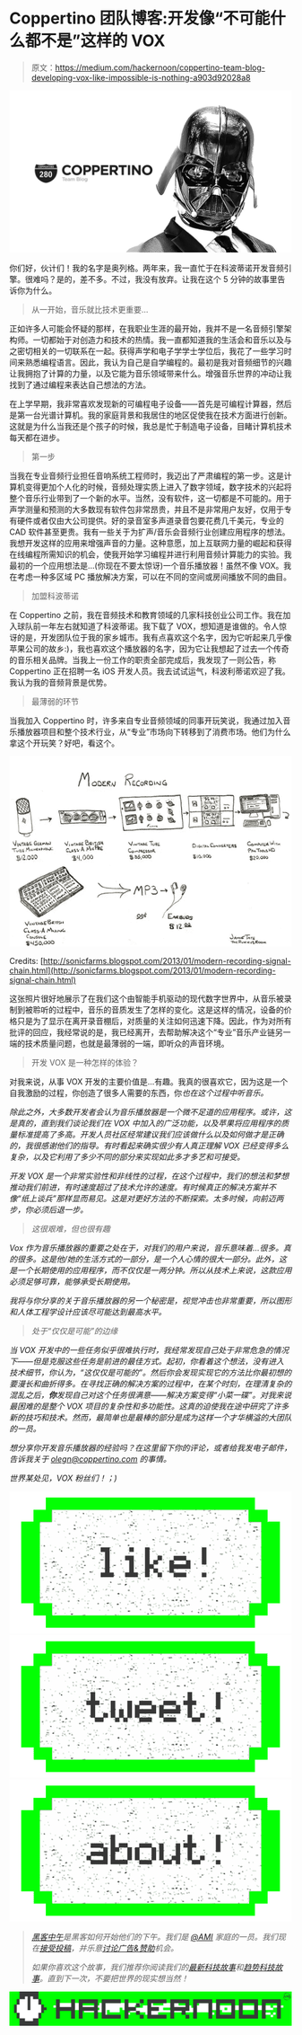 # Coppertino 团队博客:开发像“不可能什么都不是”这样的 VOX

> 原文：<https://medium.com/hackernoon/coppertino-team-blog-developing-vox-like-impossible-is-nothing-a903d92028a8>

![](img/dea5196d13ea318b167b8e305683a974.png)

你们好，伙计们！我的名字是奥列格。两年来，我一直忙于在科波蒂诺开发音频引擎。很难吗？是的，差不多。不过，我没有放弃。让我在这个 5 分钟的故事里告诉你为什么。

> 从一开始，音乐就比技术更重要…

正如许多人可能会怀疑的那样，在我职业生涯的最开始，我并不是一名音频引擎架构师。一切都始于对创造力和技术的热情。我一直都知道我的生活会和音乐以及与之密切相关的一切联系在一起。获得声学和电子学学士学位后，我花了一些学习时间来熟悉编程语言。因此，我认为自己是自学编程的。最初是我对音频细节的兴趣让我拥抱了计算的力量，以及它能为音乐领域带来什么。增强音乐世界的冲动让我找到了通过编程来表达自己想法的方法。

在上学早期，我非常喜欢发现新的可编程电子设备——首先是可编程计算器，然后是第一台光谱计算机。我的家庭背景和我居住的地区促使我在技术方面进行创新。这就是为什么当我还是个孩子的时候，我总是忙于制造电子设备，目睹计算机技术每天都在进步。

> 第一步

当我在专业音频行业担任音响系统工程师时，我迈出了严肃编程的第一步。这是计算机变得更加个人化的时候，音频处理实质上进入了数字领域，数字技术的兴起将整个音乐行业带到了一个新的水平。当然，没有软件，这一切都是不可能的。用于声学测量和预测的大多数现有软件包非常昂贵，并且不是非常用户友好，仅用于专有硬件或者仅由大公司提供。好的录音室多声道录音包要花费几千美元，专业的 CAD 软件甚至更贵。我有一些关于为扩声/音乐会音频行业创建应用程序的想法。我想开发这样的应用来增强声音的力量。这种意愿，加上互联网力量的崛起和获得在线编程所需知识的机会，使我开始学习编程并进行利用音频计算能力的实验。我最初的一个应用想法是…(你现在不要太惊讶)一个音乐播放器！虽然不像 VOX。我在考虑一种多区域 PC 播放解决方案，可以在不同的空间或房间播放不同的曲目。

> 加盟科波蒂诺

在 Coppertino 之前，我在音频技术和教育领域的几家科技创业公司工作。我在加入球队前一年左右就知道了科波蒂诺。我下载了 VOX，想知道是谁做的。令人惊讶的是，开发团队位于我的家乡城市。我有点喜欢这个名字，因为它听起来几乎像苹果公司的故乡:)，我也喜欢这个播放器的名字，因为它让我想起了过去一个传奇的音乐相关品牌。当我上一份工作的职责全部完成后，我发现了一则公告，称 Coppertino 正在招聘一名 iOS 开发人员。我去试试运气，科波利蒂诺欢迎了我。我认为我的音频背景是优势。

> 最薄弱的环节

当我加入 Coppertino 时，许多来自专业音频领域的同事开玩笑说，我通过加入音乐播放器项目和整个技术行业，从“专业”市场向下转移到了消费市场。他们为什么拿这个开玩笑？好吧，看这个。

![](img/3606865baf003892fafd3fa94decb3f1.png)

Credits: [http://sonicfarms.blogspot.com/2013/01/modern-recording-signal-chain.html](http://sonicfarms.blogspot.com/2013/01/modern-recording-signal-chain.html)

这张照片很好地展示了在我们这个由智能手机驱动的现代数字世界中，从音乐被录制到被聆听的过程中，音乐的音质发生了怎样的变化。这是这样的情况，设备的价格只是为了显示在离开录音棚后，对质量的关注如何迅速下降。因此，作为对所有批评的回应，我经常说的是，我已经离开，去帮助解决这个“专业”音乐产业链另一端的技术质量问题，也就是最薄弱的一端，即听众的声音环境。

> 开发 VOX 是一种怎样的体验？

对我来说，从事 VOX 开发的主要价值是…有趣。我真的很喜欢它，因为这是一个自我激励的过程，你创造了很多人需要的东西，你*也在这个过程中听音乐。*

*除此之外，大多数开发者会认为音乐播放器是一个微不足道的应用程序。或许，这是真的，直到我们谈论我们在 VOX 中加入的广泛功能，以及苹果将应用程序的质量标准提高了多高。开发人员社区经常建议我们应该做什么以及如何做才是正确的，我很感谢他们的指导。有时看起来确实很少有人真正理解 VOX 已经变得多么复杂，以及它利用了多少不同的部分来实现如此多才多艺和可接受。*

*开发 VOX 是一个非常实验性和非线性的过程，在这个过程中，我们的想法和梦想推动我们前进，有时速度超过了技术允许的速度。有时候真正的解决方案并不像“纸上谈兵”那样显而易见。这是对更好方法的不断探索。太多时候，向前迈两步，你必须后退一步。*

> *这很艰难，但也很有趣*

*Vox 作为音乐播放器的重要之处在于，对我们的用户来说，音乐意味着…很多。真的很多。这是他/她的生活方式的一部分，是一个人心情的很大一部分。此外，这是一个长期使用的应用程序，而不仅仅是一两分钟。所以从技术上来说，这款应用必须足够可靠，能够承受长期使用。*

*我将与你分享的关于音乐播放器的另一个秘密是，视觉冲击也非常重要，所以图形和人体工程学设计应该尽可能达到最高水平。*

> *处于“仅仅是可能”的边缘*

*当 VOX 开发中的一些任务似乎很难执行时，我经常发现自己处于非常危急的情况下——但是克服这些任务是前进的最佳方式。起初，你看着这个想法，没有进入技术细节，你认为，“这仅仅是可能的”。然后你会发现实现它的方法比你最初想的要漫长和曲折得多。在寻找正确的解决方案的过程中，在某个时刻，在理清复杂的混乱之后，**你**发现自己对这个任务很满意——解决方案变得“小菜一碟”。对我来说最困难的是整个 VOX 项目的复杂性和多功能性。这真的迫使我在途中研究了许多新的技巧和技术。然而，最简单也是最棒的部分是成为这样一个才华横溢的大团队的一员。*

*想分享你开发音乐播放器的经验吗？在这里留下你的评论，或者给我发电子邮件，告诉我关于 olegn@coppertino.com 的事情。*

*世界某处见，VOX 粉丝们！；)*

*[![](img/50ef4044ecd4e250b5d50f368b775d38.png)](http://bit.ly/HackernoonFB)**[![](img/979d9a46439d5aebbdcdca574e21dc81.png)](https://goo.gl/k7XYbx)**[![](img/2930ba6bd2c12218fdbbf7e02c8746ff.png)](https://goo.gl/4ofytp)*

> *[黑客中午](http://bit.ly/Hackernoon)是黑客如何开始他们的下午。我们是 [@AMI](http://bit.ly/atAMIatAMI) 家庭的一员。我们现在[接受投稿](http://bit.ly/hackernoonsubmission)，并乐意[讨论广告&赞助](mailto:partners@amipublications.com)机会。*
> 
> *如果你喜欢这个故事，我们推荐你阅读我们的[最新科技故事](http://bit.ly/hackernoonlatestt)和[趋势科技故事](https://hackernoon.com/trending)。直到下一次，不要把世界的现实想当然！*

*[![](img/be0ca55ba73a573dce11effb2ee80d56.png)](https://goo.gl/Ahtev1)*